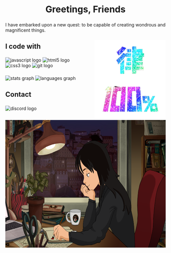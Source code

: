 <h1 align="center">Greetings, Friends</h1>

###

<p align="left">I have embarked upon a new quest: to be capable of creating wondrous and magnificent things.</p>

###
<img align="right" height="251" src="https://github.com/Adriano-Dos-Santos/Adriano-Dos-Santos/blob/main/assets/100%25.png?raw=true">

###

<h2 align="left">I code with</h2>

###

<div align="left">
  <img src="https://cdn.jsdelivr.net/gh/devicons/devicon/icons/javascript/javascript-original.svg" height="40" width="52" alt="javascript logo"  />
  <img src="https://cdn.jsdelivr.net/gh/devicons/devicon/icons/html5/html5-original.svg" height="40" width="52" alt="html5 logo"  />
  <img src="https://cdn.jsdelivr.net/gh/devicons/devicon/icons/css3/css3-original.svg" height="40" width="52" alt="css3 logo"  />
  <img src="https://cdn.jsdelivr.net/gh/devicons/devicon/icons/git/git-original.svg" height="40" width="52" alt="git logo"  />
</div>

###

<div align="left">
  <img src="https://github-readme-stats.vercel.app/api?hide_title=true&hide_rank=true&show_icons=true&include_all_commits=true&count_private=true&disable_animations=false&theme=rose_pine&locale=en&hide_border=true&username=Adriano-Dos-Santos" height="150" alt="stats graph"  />
  <img src="https://github-readme-stats.vercel.app/api/top-langs?locale=en&hide_title=false&layout=compact&card_width=320&langs_count=5&theme=rose_pine&hide_border=true&username=Adriano-Dos-Santos" height="150" alt="languages graph"  />
</div>

###

<h2 align="left">Contact</h2>

###

<div align="left">
  <img src="https://raw.githubusercontent.com/maurodesouza/profile-readme-generator/master/src/assets/icons/social/discord/default.svg" width="52" height="40" alt="discord logo"  />
</div>

###
<img align="center" height="401" src="https://github.com/Adriano-Dos-Santos/Adriano-Dos-Santos/blob/main/assets/lofi.png?raw=true">
